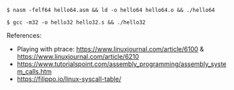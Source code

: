 ```
$ nasm -felf64 hello64.asm && ld -o hello64 hello64.o && ./hello64

$ gcc -m32 -o hello32 hello32.s && ./hello32
```

References:
- Playing with ptrace: https://www.linuxjournal.com/article/6100 & https://www.linuxjournal.com/article/6210
- https://www.tutorialspoint.com/assembly_programming/assembly_system_calls.htm
- https://filippo.io/linux-syscall-table/